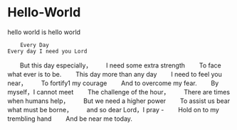 # Hello-World
hello world is hello world

        Every Day
    Every day I need you Lord
　　But this day especially，
　　I need some extra strength
　　To face what ever is to be.
　　This day more than any day
　　I need to feel you near，
　　To fortify1 my courage
　　And to overcome my fear.
　　By myself，I cannot meet
　　The challenge of the hour，
　　There are times when humans help，
　　But we need a higher power
　　To assist us bear what must be borne，
　　and so dear Lord，I pray -
　　Hold on to my trembling hand
　　And be near me today.
